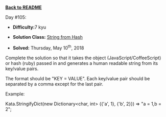 ﻿<a href=https://github.com/hlais/Kata---a---Day><b>Back to README</b><a>

Day #105: 

* <b>Difficulty:</b>7 kyu

* <b>Solution Class:</b> [String from Hash ](Strings%20From%20a%20Hash.cs)

* <b>Solved:</b> Thursday, May 10<sup>th</sup>, 2018

Complete the solution so that it takes the object (JavaScript/CoffeeScript) or hash (ruby) passed in and generates a human readable string from its key/value pairs.

The format should be "KEY = VALUE". Each key/value pair should be separated by a comma except for the last pair.

Example:

Kata.StringifyDict(new Dictionary<char, int> {{'a', 1}, {'b', 2}}) => "a = 1,b = 2";
